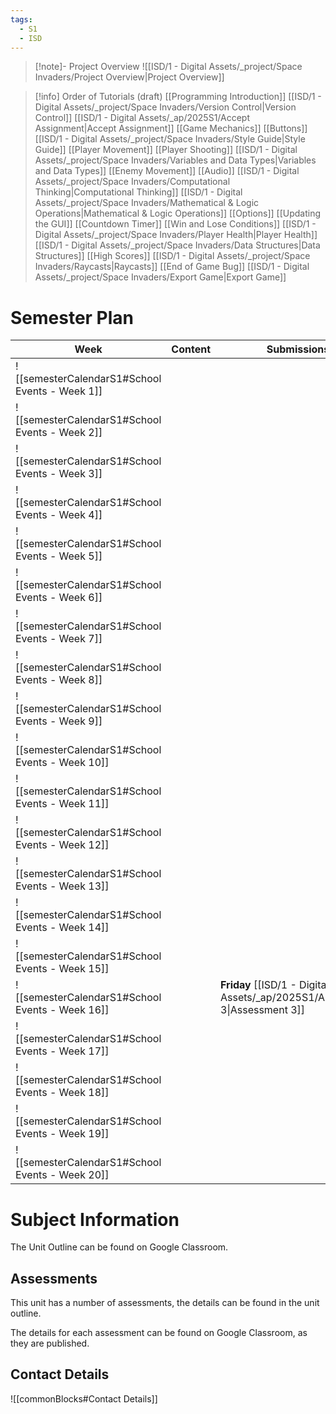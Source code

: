 ```yaml
---
tags:
  - S1
  - ISD
---
```

> [!note]- Project Overview 
> ![[ISD/1 - Digital Assets/_project/Space Invaders/Project Overview|Project Overview]]

> [!info] Order of Tutorials (draft)
> [[Programming Introduction]]
[[ISD/1 - Digital Assets/_project/Space Invaders/Version Control|Version Control]]
[[ISD/1 - Digital Assets/_ap/2025S1/Accept Assignment|Accept Assignment]]
[[Game Mechanics]]
[[Buttons]]
[[ISD/1 - Digital Assets/_project/Space Invaders/Style Guide\|Style Guide]]
[[Player Movement]]
[[Player Shooting]]
[[ISD/1 - Digital Assets/_project/Space Invaders/Variables and Data Types|Variables and Data Types]]
[[Enemy Movement]]
[[Audio]]
[[ISD/1 - Digital Assets/_project/Space Invaders/Computational Thinking|Computational Thinking]]
[[ISD/1 - Digital Assets/_project/Space Invaders/Mathematical & Logic Operations|Mathematical & Logic Operations]]
[[Options]]
[[Updating the GUI]]
[[Countdown Timer]]
[[Win and Lose Conditions]]
[[ISD/1 - Digital Assets/_project/Space Invaders/Player Health|Player Health]]
[[ISD/1 - Digital Assets/_project/Space Invaders/Data Structures|Data Structures]]
[[High Scores]]
[[ISD/1 - Digital Assets/_project/Space Invaders/Raycasts|Raycasts]]
> [[End of Game Bug]]
[[ISD/1 - Digital Assets/_project/Space Invaders/Export Game|Export Game]]


# Semester Plan

| Week                                            | Content  | Submissions                                                                 |
| ----------------------------------------------- | -------- | --------------------------------------------------------------------------- |
| ![[semesterCalendarS1#School Events - Week 1]]  | <br>     |                                                                             |
| ![[semesterCalendarS1#School Events - Week 2]]  | <br><br> |                                                                             |
| ![[semesterCalendarS1#School Events - Week 3]]  |          |                                                                             |
| ![[semesterCalendarS1#School Events - Week 4]]  |          |                                                                             |
| ![[semesterCalendarS1#School Events - Week 5]]  |          |                                                                             |
| ![[semesterCalendarS1#School Events - Week 6]]  |          |                                                                             |
| ![[semesterCalendarS1#School Events - Week 7]]  |          |                                                                             |
| ![[semesterCalendarS1#School Events - Week 8]]  |          |                                                                             |
| ![[semesterCalendarS1#School Events - Week 9]]  |          |                                                                             |
| ![[semesterCalendarS1#School Events - Week 10]] |          |                                                                             |
| ![[semesterCalendarS1#School Events - Week 11]] |          |                                                                             |
| ![[semesterCalendarS1#School Events - Week 12]] |          |                                                                             |
| ![[semesterCalendarS1#School Events - Week 13]] |          |                                                                             |
| ![[semesterCalendarS1#School Events - Week 14]] |          |                                                                             |
| ![[semesterCalendarS1#School Events - Week 15]] |          |                                                                             |
| ![[semesterCalendarS1#School Events - Week 16]] |          | **Friday** [[ISD/1 - Digital Assets/_ap/2025S1/Assessment 3\|Assessment 3]] |
| ![[semesterCalendarS1#School Events - Week 17]] |          |                                                                             |
| ![[semesterCalendarS1#School Events - Week 18]] |          |                                                                             |
| ![[semesterCalendarS1#School Events - Week 19]] |          |                                                                             |
| ![[semesterCalendarS1#School Events - Week 20]] |          |                                                                             |

# Subject Information

The Unit Outline can be found on Google Classroom.

## Assessments

This unit has a number of assessments, the details can be found in the unit outline.

The details for each assessment can be found on Google Classroom, as they are published.

## Contact Details

![[commonBlocks#Contact Details]]

